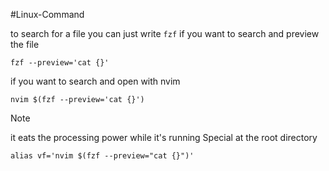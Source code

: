 #Linux-Command 

to search for a file you can just write 
`fzf`
if you want to search and preview the file 
```shell
fzf --preview='cat {}'
```
if you want to search and open with nvim
```shell
nvim $(fzf --preview='cat {}')
```

>[!note]
>it eats the processing power while it's running
> Special at the root directory

```shell
alias vf='nvim $(fzf --preview="cat {}")'
```